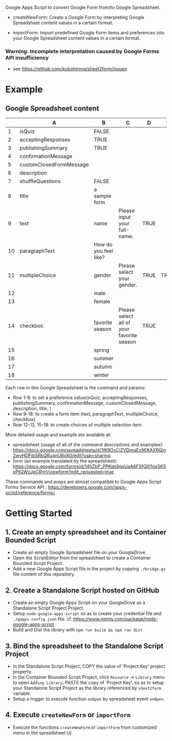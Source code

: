 Google Apps Script to convert Google Form from/to Google Spreadsheet.

* createNewForm: 
   Create a Google Form by interpreting Google Spreadsheet content values in a certain format.
   
* importForm:
   Import predefined Google Form items and preferences into your Google Spreadsheet content values in a certain format.
  
### Warning: Incomplete interpretation caused by Google Forms API insufficiency

 * see https://github.com/kubohiroya/sheet2form/issues
 
# Example

## Google Spreadsheet content  
 
 | | A | B | C | D | E |
 |---|---|---|---|---|---|
 |1|isQuiz|FALSE|||
 |2|acceptingResponses|TRUE|||
 |3|publishingSummary|TRUE|||
 |4|confirmationMessage|||
 |5|customClosedFormMessage|||
 |6|description||||
 |7|shuffleQuestions|FALSE|||
 |8|title| a sample form | | | 
 |9|text| name | Please input your full-name. | TRUE | |
 |10|paragraphText| How do you feel like? |  |  | |
 |11|multipleChoice | gender | Please select your gender.| TRUE | TRUE |
 |12| | male | | |
 |13| | female | | |
 |14|checkbox| favorite season| Please select all of your favorite season|TRUE||
 |15| | spring | | |
 |16| | summer | | |
 |17| | autumn | | |
 |18| | winter | | |
  
Each row in this Google Spreadsheet is the command and params:
 * Row 1-8: to set a preference value(isQuiz, acceptingResponses, publishingSummary, confirmationMessage, customClosedMessage, description, title, )
 * Row 9-18: to create a form item (text, paragraphText, multipleChoice, checkbox)
 * Row 12-13, 15-18: to create choices of multiple selection item
 
More detailed usage and example are available at:
  
 * spreadsheet (usage of all of the command descriptions and examples): 
    https://docs.google.com/spreadsheets/d/1W8OxCjZVDmqEz9EKAXRQjn2wvHDFibSRkQRuqnUBo60/edit?usp=sharing
 * form (an example translated by the spreadsheet): 
    https://docs.google.com/forms/d/14hZbP_PPKds9qsUaA6FSfQXI1ox5KSePtQWzJpCRnrI/viewform?edit_requested=true

 These commands and props are almost compatible to Google Apps Script Forms Service API
: https://developers.google.com/apps-script/reference/forms/

# Getting Started

## 1. Create an empty spreadsheet and its Container Bounded Script

* Create an empty Google Spreadsheet file on your GoogleDrive.
* Open the ScriptEditor from the spreadsheet to create a Container Bounded Script Project.
* Add a new Google Apps Script file in the project by copying `./bridge.gs` file content of this repository.

## 2. Create a Standalone Script hosted on GitHub

* Create an empty Google Apps Script on your GoogleDrive as a Standalone Script Project Project.
* Setup `node-google-apps-script` so as to create your credential file and `./gapps.config.json` file.
  cf. https://www.npmjs.com/package/node-google-apps-script
* Build and Dist the library with `npm run build && npm run dist` 

## 3. Bind the spreadsheet to the Standalone Script Project
* In the Standalone Script Project, COPY the value of 'Project Key' project property.
* In the Container Bounded Script Project, click `Resource` -> `Library` menu to open `Adding Library`, 
 PASTE the copy of 'Project Key', so as to setup your Standalone Script Project as the library referenced by `sheet2form` variable. 
* Setup a trigger to execute function `onOpen` by spreadsheet event `onOpen`.

## 4. Execute `createNewForm` or `importForm`
* Execute the functions `createNewForm` or `importForm` from customized menu in the spreadsheet UI.
